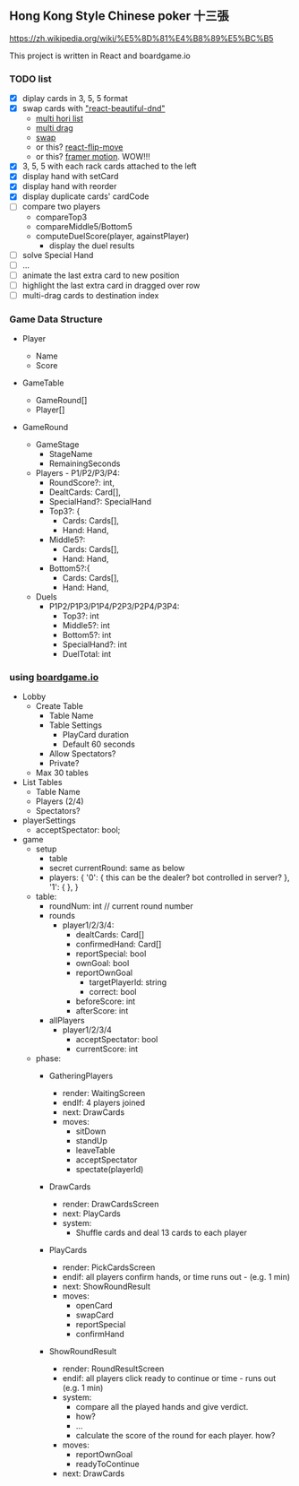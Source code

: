## Hong Kong Style Chinese poker 十三張
https://zh.wikipedia.org/wiki/%E5%8D%81%E4%B8%89%E5%BC%B5

This project is written in React and boardgame.io

### TODO list
- [x] diplay cards in 3, 5, 5 format
- [x] swap cards with ["react-beautiful-dnd"]( https://github.com/atlassian/react-beautiful-dnd)
  - [multi hori list](https://react-beautiful-dnd.netlify.app/?path=/story/multiple-horizontal-lists--stress-test)
  - [multi drag](https://react-beautiful-dnd.netlify.app/?path=/story/multi-drag--pattern)
  - [swap](https://github.com/atlassian/react-beautiful-dnd/issues/911)
  - or this? [react-flip-move](https://github.com/joshwcomeau/react-flip-move)
  - or this? [framer motion](https://www.framer.com/motion/). WOW!!!
- [x] 3, 5, 5 with each rack cards attached to the left
- [x] display hand with setCard 
- [x] display hand with reorder 
- [x] display duplicate cards' cardCode
- [ ] compare two players
  - compareTop3
  - compareMiddle5/Bottom5
  - computeDuelScore(player, againstPlayer)
	- display the duel results
- [ ] solve Special Hand
- [ ] ...
- [ ] animate the last extra card to new position
- [ ] highlight the last extra card in dragged over row
- [ ] multi-drag cards to destination index

### Game Data Structure
- Player
	- Name
  - Score

- GameTable
  - GameRound[]
  -  Player[]

- GameRound
  - GameStage
    - StageName
    - RemainingSeconds
  - Players
		- P1/P2/P3/P4: 
      - RoundScore?: int,
      - DealtCards: Card[], 
      - SpecialHand?: SpecialHand
      - Top3?: { 
        - Cards: Cards[],
        - Hand: Hand,
      - Middle5?:
        - Cards: Cards[],
        - Hand: Hand,
      - Bottom5?:{ 
        - Cards: Cards[],
        - Hand: Hand,
  - Duels
    - P1P2/P1P3/P1P4/P2P3/P2P4/P3P4:
      - Top3?: int
      - Middle5?: int
      - Bottom5?: int
      - SpecialHand?: int
      - DuelTotal: int

### using [boardgame.io](https://boardgame.io/)

- Lobby
	- Create Table
		- Table Name
		- Table Settings
			- PlayCard duration
			- Default 60 seconds
		- Allow Spectators?
		- Private?
	- Max 30 tables
- List Tables
	- Table Name
	- Players (2/4)
	- Spectators?
- playerSettings
	- acceptSpectator: bool;
- game
	- setup
		- table
		- secret
			currentRound: 
				same as below
		- players: {
			'0': {
				this can be the dealer? bot controlled in server?
			},
			'1': {
			},
		}
	- table: 
		- roundNum: int // current round number
		- rounds
			- player1/2/3/4: 
				- dealtCards: Card[]
				- confirmedHand: Card[]
				- reportSpecial: bool
				- ownGoal: bool
				- reportOwnGoal
					- targetPlayerId: string
					- correct: bool
				- beforeScore: int
				- afterScore: int
		- allPlayers
			- player1/2/3/4
				- acceptSpectator: bool
				- currentScore: int
	- phase:
		- GatheringPlayers
			- render: WaitingScreen
			- endIf: 4 players joined
			- next: DrawCards
			- moves:
				- sitDown
				- standUp
				- leaveTable
				- acceptSpectator
				- spectate(playerId)
				
		- DrawCards
			- render: DrawCardsScreen
			- next: PlayCards
			- system:
				- Shuffle cards and deal 13 cards to each player
		  
		- PlayCards
			- render: PickCardsScreen
			- endif: all players confirm hands, or time runs out - (e.g. 1 min)
			- next: ShowRoundResult
			- moves:
				- openCard
				- swapCard
				- reportSpecial
				- confirmHand
		  
		- ShowRoundResult
			- render: RoundResultScreen
			- endif: all players click ready to continue or time - runs out (e.g. 1 min)
			- system: 
				- compare all the played hands and give verdict. 
				- how?
				- ...
				- calculate the score of the round for each player. how?
			- moves:
				- reportOwnGoal
				- readyToContinue
			- next: DrawCards